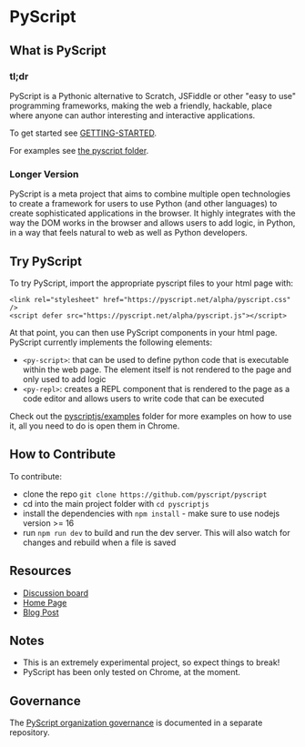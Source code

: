 # PyScript

## What is PyScript

### tl;dr
PyScript is a Pythonic alternative to Scratch, JSFiddle or other "easy to use" programming frameworks, making the web a friendly, hackable, place where anyone can author interesting and interactive applications.

To get started see [GETTING-STARTED](GETTING-STARTED.md).

For examples see [the pyscript folder](pyscriptjs).

### Longer Version
PyScript is a meta project that aims to combine multiple open technologies to create a framework for users to use Python (and other languages) to create sophisticated applications in the browser. It highly integrates with the way the DOM works in the browser and allows users to add logic, in Python, in a way that feels natural to web as well as Python developers.

## Try PyScript

To try PyScript, import the appropriate pyscript files to your html page with:
```
<link rel="stylesheet" href="https://pyscript.net/alpha/pyscript.css" />
<script defer src="https://pyscript.net/alpha/pyscript.js"></script>
```
At that point, you can then use PyScript components in your html page. PyScript currently implements the following elements:

* `<py-script>`: that can be used to define python code that is executable within the web page. The element itself is not rendered to the page and only used to add logic
* `<py-repl>`: creates a REPL component that is rendered to the page as a code editor and allows users to write code that can be executed

Check out the [pyscriptjs/examples](pyscriptjs/examples) folder for more examples on how to use it, all you need to do is open them in Chrome.

## How to Contribute

To contribute:

* clone the repo `git clone https://github.com/pyscript/pyscript`
* cd into the main project folder with `cd pyscriptjs`
* install the dependencies with `npm install` - make sure to use nodejs version >= 16
* run `npm run dev` to build and run the dev server. This will also watch for changes and rebuild when a file is saved

## Resources

* [Discussion board](https://community.anaconda.cloud/c/tech-topics/pyscript)
* [Home Page](https://pyscript.net/)
* [Blog Post](https://engineering.anaconda.com/2022/04/welcome-pyscript.html)

## Notes

* This is an extremely experimental project, so expect things to break!
* PyScript has been only tested on Chrome, at the moment.

## Governance

The [PyScript organization governance](https://github.com/pyscript/governance) is documented in a separate repository.
